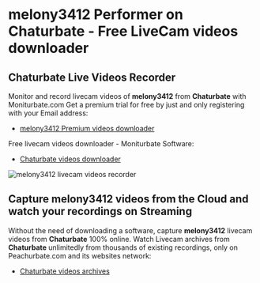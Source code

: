 # melony3412 Performer on Chaturbate - Free LiveCam videos downloader

## Chaturbate Live Videos Recorder

Monitor and record livecam videos of **melony3412** from **Chaturbate** with Moniturbate.com
Get a premium trial for free by just and only registering with your Email address:
* [melony3412 Premium videos downloader](https://moniturbate.com/request-demo-licence-key.html)

Free livecam videos downloader - Moniturbate Software:
* [Chaturbate videos downloader](https://moniturbate.com/moniturbate-download-software.html)

![melony3412 livecam videos recorder](https://peachurnet.com/templates/moniturbate-software.png)


## Capture melony3412 videos from the Cloud and watch your recordings on Streaming

Without the need of downloading a software, capture **melony3412** livecam videos from **Chaturbate** 100% online.
Watch Livecam archives from **Chaturbate** unlimitedly from thousands of existing recordings, only on Peachurbate.com and its websites network:
* [Chaturbate videos archives](https://peachurnet.com/)